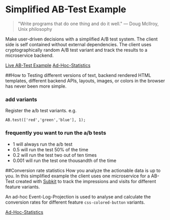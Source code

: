 # Simplified AB-Test Example

> "Write programs that do one thing and do it well." — Doug McIlroy, Unix philosophy 

Make user-driven decisions with a simplified A/B test system. The client side is self contained without external dependencies. The client uses cryptographically random A/B test variant and track the results to a microservice backend.

[Live AB-Test Example](http://mikebild.github.io/ab-test-example)
[Ad-Hoc-Statistics](https://demoabtest.subkit.io/api/AB-css-colored-button-stats)

##How to 
Testing different versions of text, backend rendered HTML templates, different backend APIs, layouts, images, or colors in the browser has never been more simple.


### add variants
Register the a/b test variants. e.g.

```
AB.test(['red','green','blue'], 1);
```

### frequently you want to run the a/b tests
* 1 will always run the a/b test
* 0.5 will run the test 50% of the time
* 0.2 will run the test two out of ten times
* 0.001 will run the test one thousandth of the time

##Conversion rate statistics
How you analyze the actionable data is up to you. In this simplified example the client uses one microservice for a AB-Test created with [Subkit](http://subkit.io) to track the impressions and visits for different feature variants.

An ad-hoc Event-Log-Projection is used to analyse and calculate the conversion rates for different feature `css-colored-button` variants.

[Ad-Hoc-Statistics](https://demoabtest.subkit.io/api/AB-css-colored-button-stats)
